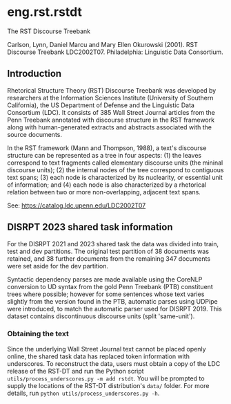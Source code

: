 # eng.rst.rstdt

The RST Discourse Treebank

Carlson, Lynn, Daniel Marcu and Mary Ellen Okurowski (2001). RST Discourse Treebank LDC2002T07. Philadelphia: Linguistic Data Consortium.

## Introduction

Rhetorical Structure Theory (RST) Discourse Treebank was developed by researchers at the Information Sciences Institute (University of Southern California), the US Department of Defense and the Linguistic Data Consortium (LDC). It consists of 385 Wall Street Journal articles from the Penn Treebank annotated with discourse structure in the RST framework along with human-generated extracts and abstracts associated with the source documents.

In the RST framework (Mann and Thompson, 1988), a text's discourse structure can be represented as a tree in four aspects: (1) the leaves correspond to text fragments called elementary discourse units (the mininal discourse units); (2) the internal nodes of the tree correspond to contiguous text spans; (3) each node is characterized by its nuclearity, or essential unit of information; and (4) each node is also characterized by a rhetorical relation between two or more non-overlapping, adjacent text spans.

See: https://catalog.ldc.upenn.edu/LDC2002T07

## DISRPT 2023 shared task information

For the DISRPT 2021 and 2023 shared task the data was divided into train, test and dev partitions. The original test partition of 38 documents was retained, and 38 further documents from the remaining 347 documents were set aside for the dev partition.

Syntactic dependency parses are made available using the CoreNLP conversion to UD syntax from the gold Penn Treebank (PTB) constituent trees where possible; however for some sentences whose text varies slightly from the version found in the PTB, automatic parses using UDPipe were introduced, to match the automatic parser used for DISRPT 2019. This dataset contains discontinuous discourse units (split 'same-unit').

### Obtaining the text

Since the underlying Wall Street Journal text cannot be placed openly online, the shared task data has replaced token information with underscores. To reconstruct the data, users must obtain a copy of the LDC release of the RST-DT and run the Python script `utils/process_underscores.py -m add rstdt`. You will be prompted to supply the locations of the RST-DT distribution's `data/` folder. For more details, run `python utils/process_underscores.py -h`.
